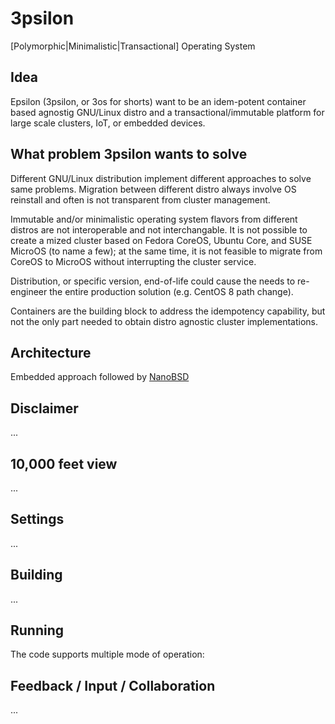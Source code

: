 # 3psilon
[Polymorphic|Minimalistic|Transactional] Operating System


## Idea

Epsilon (3psilon, or 3os for shorts) want to be an idem-potent container based agnostig GNU/Linux distro and a transactional/immutable platform for large scale clusters, IoT, or embedded devices.


## What problem 3psilon wants to solve

Different GNU/Linux distribution implement different approaches to solve same problems. Migration between different distro always involve OS reinstall and often is not transparent from cluster management.

Immutable and/or minimalistic operating system flavors from different distros are not interoperable and not interchangable. It is not possible to create a mized cluster based on Fedora CoreOS, Ubuntu Core, and SUSE MicroOS (to name a few); at the same time, it is not feasible to migrate from CoreOS to MicroOS without interrupting the cluster service.

Distribution, or specific version, end-of-life could cause the needs to re-engineer the entire production solution (e.g. CentOS 8 path change).

Containers are the building block to address the idempotency capability, but not the only part needed to obtain distro agnostic cluster implementations.


## Architecture

Embedded approach followed by [NanoBSD](https://docs.freebsd.org/en_US.ISO8859-1/articles/nanobsd/index.html)


## Disclaimer
...


## 10,000 feet view
...


## Settings
...


## Building
...


## Running
The code supports multiple mode of operation:


## Feedback / Input / Collaboration
...
